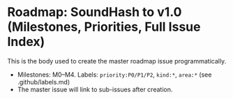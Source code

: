 # Roadmap: SoundHash to v1.0 (Milestones, Priorities, Full Issue Index)

This is the body used to create the master roadmap issue programmatically.

- Milestones: M0–M4. Labels: `priority:P0/P1/P2`, `kind:*`, `area:*` (see .github/labels.md)
- The master issue will link to sub-issues after creation.
